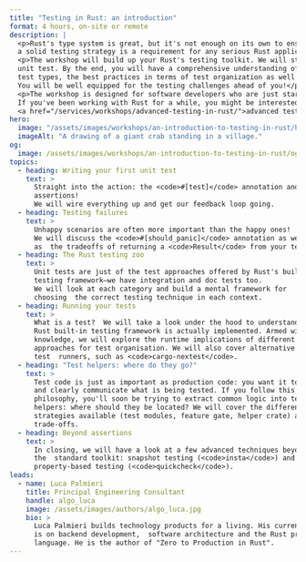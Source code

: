 ```yaml
---
title: "Testing in Rust: an introduction"
format: 4 hours, on-site or remote
description: |
  <p>Rust's type system is great, but it's not enough on its own to ensure correctness: 
  a solid testing strategy is a requirement for any serious Rust application.</p>
  <p>The workshop will build up your Rust's testing toolkit. We will start from scratch, with your first
  unit test. By the end, you will have a comprehensive understanding of the available 
  test types, the best practices in terms of test organization as well as their runtime implications.
  You will be well equipped for the testing challenges ahead of you!</p>
  <p>The workshop is designed for software developers who are just starting their Rust journey. <br>
  If you've been working with Rust for a while, you might be interested instead in our 
  <a href="/services/workshops/advanced-testing-in-rust/">advanced testing workshop</a>.</p>
hero:
  image: "/assets/images/workshops/an-introduction-to-testing-in-rust/header-background.jpg"
  imageAlt: "A drawing of a giant crab standing in a village."
og:
  image: /assets/images/workshops/an-introduction-to-testing-in-rust/og-image.jpg
topics:
  - heading: Writing your first unit test
    text: >
      Straight into the action: the <code>#[test]</code> annotation and  basic
      assertions!  
      We will wire everything up and get our feedback loop going.
  - heading: Testing failures
    text: >
      Unhappy scenarios are often more important than the happy ones!  
      We will discuss the <code>#[should_panic]</code> annotation as well
      as  the tradeoffs of returning a <code>Result</code> from your tests.
  - heading: The Rust testing zoo
    text: >
      Unit tests are just of the test approaches offered by Rust's built-in
      testing framework—we have integration and doc tests too.  
      We will look at each category and build a mental framework for
      choosing  the correct testing technique in each context.
  - heading: Running your tests
    text: >
      What is a test?  We will take a look under the hood to understand how the
      Rust built-in testing framework is actually implemented. Armed with this
      knowledge, we will explore the runtime implications of different
      approaches for test organisation. We will also cover alternative
      test  runners, such as <code>cargo-nextest</code>.
  - heading: "Test helpers: where do they go?"
    text: >
      Test code is just as important as production code: you want it to be terse
      and clearly communicate what is being tested. If you follow this
      philosophy, you'll soon be trying to extract common logic into test
      helpers: where should they be located? We will cover the different
      strategies available (test modules, feature gate, helper crate) and their
      trade-offs.
  - heading: Beyond assertions
    text: >
      In closing, we will have a look at a few advanced techniques beyond
      the  standard toolkit: snapshot testing (<code>insta</code>) and
      property-based testing (<code>quickcheck</code>).
leads:
  - name: Luca Palmieri
    title: Principal Engineering Consultant
    handle: algo_luca
    image: /assets/images/authors/algo_luca.jpg
    bio: >
      Luca Palmieri builds technology products for a living. His current focus
      is on backend development,  software architecture and the Rust programming
      language. He is the author of "Zero to Production in Rust".
---
```


<!--break-->
